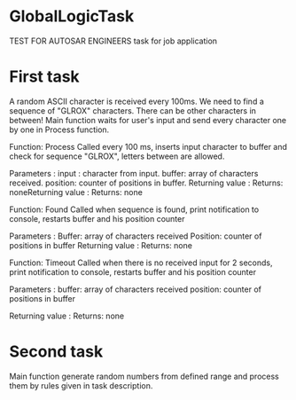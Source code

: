 # GlobalLogicTask
TEST FOR AUTOSAR ENGINEERS task for job application


 # First task

A random ASCII character is received every 100ms. We need to find a sequence of "GLROX" characters. There can be other characters in between! Main function waits for user's input and send every character one by one in Process function.

Function:  Process 
Called every 100 ms, inserts input character to buffer and check for sequence "GLROX", letters between are allowed.
 
Parameters :
input : character from input.
buffer: array of characters received.
position: counter of positions in buffer.
Returning value : 
Returns: noneReturning value : 
Returns: none


Function: Found
Called when sequence is found, print notification to console, restarts buffer and his position counter
 
Parameters :
Buffer: array of characters received
Position: counter of positions in buffer
Returning value : 
Returns: none

Function:  Timeout
Called when there is no received input for 2 seconds, print notification to console, restarts buffer and his position counter

Parameters :
buffer: array of characters received
position: counter of positions in buffer

Returning value : 
Returns: none

# Second task

Main function generate random numbers from defined range and process them by rules given in task description. 

